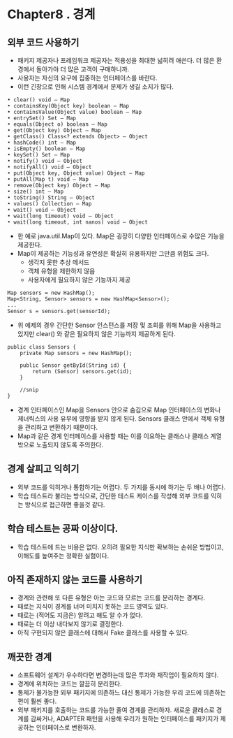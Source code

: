 Chapter8 . 경계 
=======================
## 외부 코드 사용하기
- 패키지 제공자나 프레임워크 제공자는 적용성을 최대한 넓히려 애쓴다. 더 많은 환경에서 돌아가야 더 많은 고객이 구매하니까.
- 사용자는 자신의 요구에 집중하는 인터페이스를 바란다.
- 이런 긴장으로 인해 시스템 경계에서 문제가 생길 소지가 많다.
```
• clear() void – Map
• containsKey(Object key) boolean – Map
• containsValue(Object value) boolean – Map
• entrySet() Set – Map
• equals(Object o) boolean – Map
• get(Object key) Object – Map
• getClass() Class<? extends Object> – Object
• hashCode() int – Map
• isEmpty() boolean – Map
• keySet() Set – Map
• notify() void – Object
• notifyAll() void – Object
• put(Object key, Object value) Object – Map
• putAll(Map t) void – Map
• remove(Object key) Object – Map
• size() int – Map
• toString() String – Object
• values() Collection – Map
• wait() void – Object
• wait(long timeout) void – Object
• wait(long timeout, int nanos) void – Object
```
- 한 예로 java.util.Map이 있다. Map은 굉장히 다양한 인터페이스로 수많은 기능을 제공한다.
- Map이 제공하는 기능성과 유연성은 확실히 유용하지만 그만큼 위험도 크다.
    - 생각지 못한 추상 메서드
    - 객체 유형을 제한하지 않음
    - 사용자에게 필요하지 않은 기능까지 제공 
```
Map sensors = new HashMap();
Map<String, Sensor> sensors = new HashMap<Sensor>();
...
Sensor s = sensors.get(sensorId);
```
- 위 예제의 경우 간단한 Sensor 인스턴스를 저장 및 조회를 위해 Map을 사용하고 있지만 clear() 와 같은 필요하지 않은 기능까지 제공하게 된다.
```
public class Sensors {
    private Map sensors = new HashMap();

    public Sensor getById(String id) {
        return (Sensor) sensors.get(id);
    }

    //snip
}
```
- 경계 인터페이스인 Map을 Sensors 안으로 숨김으로 Map 인터페이스의 변화나 제너릭스의 사용 유무에 영향을 받지 않게 된다. Sensors 클래스 안에서 객체 유형을 관리하고 변환하기 때문이다.
- Map과 같은 경계 인터페이스를 사용할 때는 이를 이요하는 클래스나 클래스 계열 밖으로 노출되지 않도록 주의한다. 

## 경계 살피고 익히기
- 외부 코드를 익히거나 통합하기는 어렵다. 두 가지를 동시에 하기는 두 배나 어렵다.
- 학습 테스트라 불리는 방식으로, 간단한 테스트 케이스를 작성해 외부 코드를 익히는 방식으로 접근하면 좋을것 같다.

## 학습 테스트는 공짜 이상이다.
- 학습 테스트에 드는 비용은 없다. 오히려 필요한 지식만 확보하는 손쉬운 방법이고, 이해도를 높여주는 정확한 실험이다.

## 아직 존재하지 않는 코드를 사용하기
- 경계와 관련해 또 다른 유형은 아는 코드와 모르는 코드를 분리하는 경계다.
- 때로는 지식이 경계를 너머 미치지 못하는 코드 영역도 있다.
- 때로는 (적어도 지금은) 알려고 해도 알 수가 없다.
- 때로는 더 이상 내다보지 않기로 결정한다.
- 아직 구현되지 않은 클래스에 대해서 Fake 클래스를 사용할 수 있다.

## 깨끗한 경계
- 소프트웨어 설계가 우수하다면 변경하는데 많은 투자와 재작업이 필요하지 않다.
- 경계에 위치하는 코드는 깔끔히 분리한다.
- 통제가 불가능한 외부 패키지에 의존하느 대신 통제가 가능한 우리 코드에 의존하는 편이 훨씬 좋다.
- 외부 패키지를 호출하는 코드를 가능한 줄여 경계를 관리하자. 새로운 클래스로 경계를 감싸거나, ADAPTER 패턴을 사용해 우리가 원하는 인터페이스를 패키지가 제공하는 인터페이스로 변환하자.
